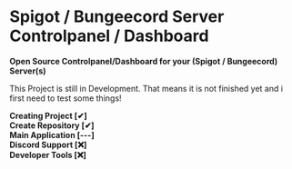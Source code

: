 # Spigot / Bungeecord Server Controlpanel / Dashboard
**Open Source Controlpanel/Dashboard for your (Spigot / Bungeecord) Server(s)**

This Project is still in Development.
That means it is not finished yet and i first need to test some things!


<html>
    <b>
        Creating Project [✔]
        <br>
        Create Repository [✔]
        <br>
        Main Application [---]
        <br>
        Discord Support [❌]
        <br>
        Developer Tools [❌]
    </b>
</html>

